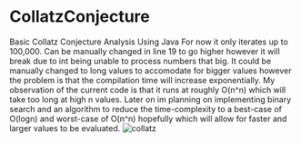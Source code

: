 # CollatzConjecture
Basic Collatz Conjecture Analysis Using Java
For now it only iterates up to 100,000. Can be manually changed in line 19 to go higher however it will break due to int being unable to process numbers
that big. It could be manually changed to long values to accomodate for bigger values however the problem is that the compilation time will increase
exponentially. My observation of the current code is that it runs at roughly O(n^n) which will take too long at high n values.
Later on im planning on implementing binary search and an algorithm to reduce the time-complexity to a best-case of O(logn) and worst-case of O(n^n) hopefully which
will allow for faster and larger values to be evaluated.
![collatz](https://user-images.githubusercontent.com/23423446/138004371-bcf23303-a9a3-4088-b39b-e1a9250603ef.PNG)
